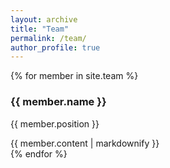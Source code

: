 ```yaml
---
layout: archive
title: "Team"
permalink: /team/
author_profile: true
---
```


{% for member in site.team %}
  <div class="team-member">
    <h3>{{ member.name }}</h3>
    <p>{{ member.position }}</p>
    <div>
      {{ member.content | markdownify }}
    </div>
  </div>
{% endfor %}
